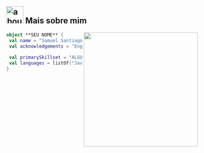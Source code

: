## <img width="45" alt="about" src="https://raw.github.com/elizarov/elizarov/master/about.png"> Mais sobre mim

<img align="right" width="300" src="https://i2.wp.com/allhtaccess.info/wp-content/uploads/2018/03/programming.gif?fit=1281%2C716&ssl=1" />

```kotlin
object **SEU NOME** {
 val name = "Samuel Santiago de Carvalho"
 val acknowledgements = "Engenheiro de Software"
 
 val primarySkillset = "ALGUMAS HABILIDADES"
 val languages = listOf("Javascript", "Python", "React", "PHP") 
}
```
